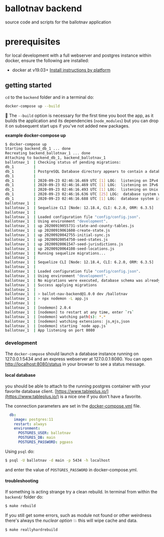 # ballotnav backend
source code and scripts for the ballotnav application

# prerequisites
for local development with a full webserver and postgres instance within docker, ensure the following are installed:
- docker at v19.03+ [Install instructions by platform](https://docs.docker.com/get-docker/)

## getting started
`cd` to the `backend` folder and in a terminal do:

```bash
docker-compose up --build
```

:eyes: The `--build` option is necessary for the first time you boot the app, as it
builds the application and its dependencies (`node_modules`) but you
can drop it on subsequent start ups if you've not added new packages. 

**example docker-compose up**
```bash
$ docker-compose up
Starting backend_db_1 ... done
Recreating backend_ballotnav_1 ... done
Attaching to backend_db_1, backend_ballotnav_1
ballotnav_1  | Checking status of pending migrations:
db_1         |
db_1         | PostgreSQL Database directory appears to contain a database; Skipping initialization
db_1         |
db_1         | 2020-09-23 02:46:16.469 UTC [1] LOG:  listening on IPv4 address "0.0.0.0", port 5432
db_1         | 2020-09-23 02:46:16.469 UTC [1] LOG:  listening on IPv6 address "::", port 5432
db_1         | 2020-09-23 02:46:16.493 UTC [1] LOG:  listening on Unix socket "/var/run/postgresql/.s.PGSQL.5432"
db_1         | 2020-09-23 02:46:16.636 UTC [25] LOG:  database system was shut down at 2020-09-20 19:56:47 UTC
db_1         | 2020-09-23 02:46:16.688 UTC [1] LOG:  database system is ready to accept connections
ballotnav_1  |
ballotnav_1  | Sequelize CLI [Node: 12.18.4, CLI: 6.2.0, ORM: 6.3.5]
ballotnav_1  |
ballotnav_1  | Loaded configuration file "config/config.json".
ballotnav_1  | Using environment "development".
ballotnav_1  | up 20200919055731-state-and-county-tables.js
ballotnav_1  | up 20200919061608-create-state.js
ballotnav_1  | up 20200920042755-initial-sync.js
ballotnav_1  | up 20200920054750-seed-states.js
ballotnav_1  | up 20200920061547-seed-jurisdictions.js
ballotnav_1  | up 20200920064108-seed-locations.js
ballotnav_1  | Running sequelize migrations...
ballotnav_1  |
ballotnav_1  | Sequelize CLI [Node: 12.18.4, CLI: 6.2.0, ORM: 6.3.5]
ballotnav_1  |
ballotnav_1  | Loaded configuration file "config/config.json".
ballotnav_1  | Using environment "development".
ballotnav_1  | No migrations were executed, database schema was already up to date.
ballotnav_1  | Success applying migrations
ballotnav_1  |
ballotnav_1  | > ballot-nav-backend@1.0.0 dev /ballotnav
ballotnav_1  | > npx nodemon -L app.js
ballotnav_1  |
ballotnav_1  | [nodemon] 2.0.4
ballotnav_1  | [nodemon] to restart at any time, enter `rs`
ballotnav_1  | [nodemon] watching path(s): *.*
ballotnav_1  | [nodemon] watching extensions: js,mjs,json
ballotnav_1  | [nodemon] starting `node app.js`
ballotnav_1  | App listening on port 8080
```

### development
The `docker-compose` should launch a database instance running on 127.0.0.1:5434
and an express webserver at 127.0.0.1:8080.
You can open [http://localhost:8080/status](http://localhost:8080/status) in
your browser to see a status message.

#### local database
you should be able to attach to the running postgres container with your
favorite database client. [https://www.tableplus.io/](https://www.tableplus.io/)
is a nice one if you don't have a favorite. 

The connection parameters are set in the
[docker-compose.yml](./docker-compose.yml) file.

```yaml
  db:
    image: postgres:11
    restart: always
    environment:
      POSTGRES_USER: ballotnav
      POSTGRES_DB: main
      POSTGRES_PASSWORD: pgpass
```

Using `psql` do: 
```bash
$ psql -U ballotnav -d main -p 5434 -h localhost
```

and enter the value of `POSTGRES_PASSWORD` in docker-compose.yml.

#### troubleshooting
If something is acting strange try a clean rebuild. In terminal from within the
`backend/` folder do:

```bash
$ make rebuild
```

If you still get some errors, such as module not found or other weirdness
there's always the _nuclear option_ :boom: this will wipe cache and data. 

```bash
$ make reallyhardrebuild
```

